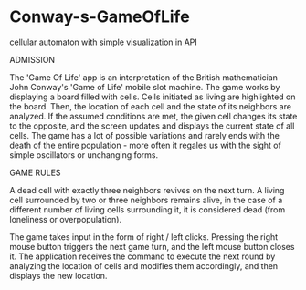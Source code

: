 # Conway-s-GameOfLife
cellular automaton with simple visualization in API

ADMISSION

The 'Game Of Life' app is an interpretation of the British mathematician John Conway's 'Game of Life' mobile slot machine. The game works by displaying a board filled with cells. Cells initiated as living are highlighted on the board. Then, the location of each cell and the state of its neighbors are analyzed. If the assumed conditions are met, the given cell changes its state to the opposite, and the screen updates and displays the current state of all cells. The game has a lot of possible variations and rarely ends with the death of the entire population - more often it regales us with the sight of simple oscillators or unchanging forms.

GAME RULES

A dead cell with exactly three neighbors revives on the next turn. A living cell surrounded by two or three neighbors remains alive, in the case of a different number of living cells surrounding it, it is considered dead (from loneliness or overpopulation).

The game takes input in the form of right / left clicks. Pressing the right mouse button triggers the next game turn, and the left mouse button closes it. The application receives the command to execute the next round by analyzing the location of cells and modifies them accordingly, and then displays the new location.
